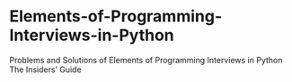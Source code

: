 # Elements-of-Programming-Interviews-in-Python
Problems and Solutions of Elements of Programming Interviews in Python The Insiders’ Guide
